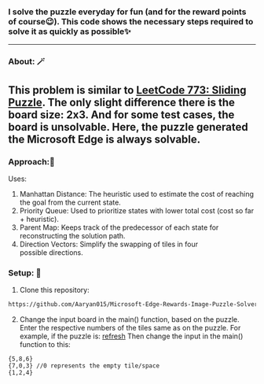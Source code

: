 ### I solve the puzzle everyday for fun (and for the reward points of course😉). This code shows the necessary steps required to solve it as quickly as possible✨
-----
### About: 🪄
This problem is similar to [LeetCode 773: Sliding Puzzle](https://leetcode.com/problems/sliding-puzzle/description/). The only slight difference there is the board size: 2x3. And for some test cases, the board is unsolvable. Here, the puzzle generated the Microsoft Edge is **always solvable**.
-----
### Approach:🦮
Uses:
1. Manhattan Distance: The heuristic used to estimate the cost of reaching the goal from the current state.
2. Priority Queue: Used to prioritize states with lower total cost (cost so far + heuristic).
3. Parent Map: Keeps track of the predecessor of each state for reconstructing the solution path.
4. Direction Vectors: Simplify the swapping of tiles in four possible directions.

### Setup: 🧰
1. Clone this repository:
```sh
https://github.com/Aaryan015/Microsoft-Edge-Rewards-Image-Puzzle-Solver.git
```
2. Change the input board in the main() function, based on the puzzle. Enter the respective numbers of the tiles same as on the puzzle. For example, if the puzzle is: [refresh](https://github.com/Aaryan015/Microsoft-Edge-Rewards-Image-Puzzle-Solver/blob/main/sample%20puzzle.png?raw=true)
Then change the input in the main() function to this:
```
{5,8,6}
{7,0,3} //0 represents the empty tile/space
{1,2,4}
```
